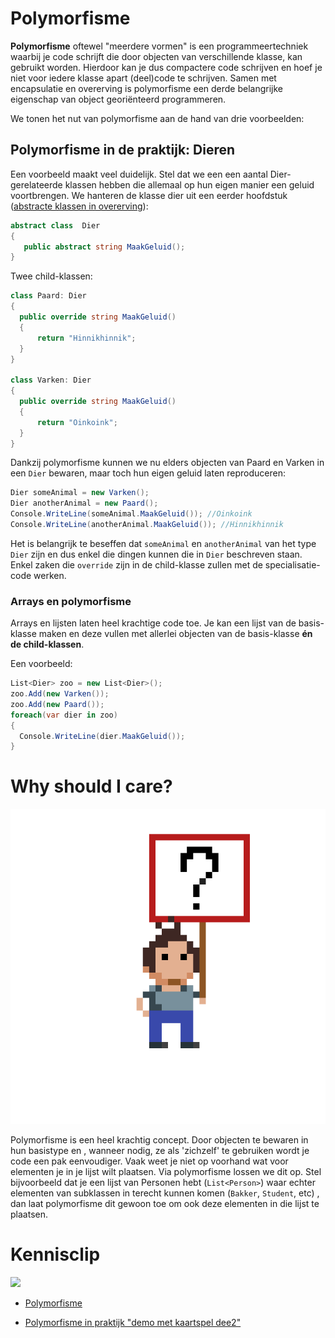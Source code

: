 # Polymorfisme

**Polymorfisme** oftewel "meerdere vormen" is een programmeertechniek waarbij je code schrijft die door objecten van verschillende klasse, kan gebruikt worden. Hierdoor kan je dus compactere code schrijven en hoef je niet voor iedere klasse apart (deel)code te schrijven. Samen met encapsulatie en overerving is polymorfisme een derde belangrijke eigenschap van object georiënteerd programmeren.

We tonen het nut van polymorfisme aan de hand van drie voorbeelden:


## Polymorfisme in de praktijk: Dieren
Een voorbeeld maakt veel duidelijk. Stel dat we een een aantal Dier-gerelateerde klassen hebben die allemaal op hun eigen manier een geluid voortbrengen. We hanteren de klasse dier uit een eerder hoofdstuk ([abstracte klassen in overerving](../13_advancedovererving/5_abstract.md)):
```csharp
abstract class  Dier
{
   public abstract string MaakGeluid();
}
```
Twee child-klassen:
```csharp
class Paard: Dier
{
  public override string MaakGeluid()
  { 
      return "Hinnikhinnik";
  }
}

class Varken: Dier
{
  public override string MaakGeluid()
  { 
      return "Oinkoink";
  }
}
```

Dankzij polymorfisme kunnen we nu elders objecten van Paard en Varken in een ``Dier`` bewaren, maar toch hun eigen geluid laten reproduceren:
```csharp
Dier someAnimal = new Varken();
Dier anotherAnimal = new Paard();
Console.WriteLine(someAnimal.MaakGeluid()); //Oinkoink
Console.WriteLine(anotherAnimal.MaakGeluid()); //Hinnikhinnik
```

Het is belangrijk te beseffen dat  ``someAnimal`` en ``anotherAnimal`` van het type ``Dier`` zijn en dus enkel die dingen kunnen die in ``Dier`` beschreven staan. Enkel zaken die ``override`` zijn in de child-klasse zullen met de specialisatie-code werken.

### Arrays en polymorfisme

Arrays en lijsten laten heel krachtige code toe. Je kan een lijst van de basis-klasse maken en deze vullen met allerlei objecten van de basis-klasse **én de child-klassen**. 

Een voorbeeld:

```csharp
List<Dier> zoo = new List<Dier>();
zoo.Add(new Varken());
zoo.Add(new Paard());
foreach(var dier in zoo)
{
  Console.WriteLine(dier.MaakGeluid());
}
```


# Why should I care?
![](../assets/care.png)

Polymorfisme is een heel krachtig concept. Door objecten te bewaren in hun basistype en , wanneer nodig, ze als 'zichzelf' te gebruiken wordt je code een pak eenvoudiger.
Vaak weet je niet op voorhand wat voor elementen je in je lijst wilt plaatsen. Via polymorfisme lossen we dit op. Stel bijvoorbeeld dat je een lijst van Personen hebt (``List<Person>``) waar echter elementen van subklassen in terecht kunnen komen (``Bakker``, ``Student``, etc) , dan laat polymorfisme dit gewoon toe om ook deze elementen in die lijst te plaatsen.


# Kennisclip
![](../assets/infoclip.png)

* [Polymorfisme](https://ap.cloud.panopto.eu/Panopto/Pages/Viewer.aspx?id=6bc13cf3-83d0-449d-9d8f-ab7d00c5a021)

* [Polymorfisme in praktijk "demo met kaartspel dee2"](https://ap.cloud.panopto.eu/Panopto/Pages/Viewer.aspx?id=a1009330-272d-4978-a078-aba2012ab2b8)